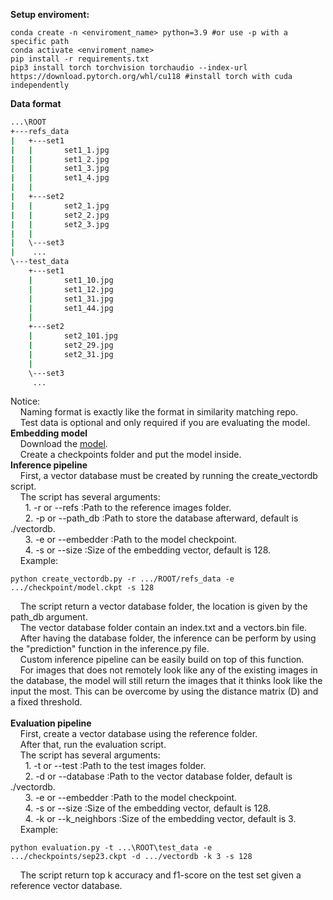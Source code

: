 **Setup enviroment:**
```
conda create -n <enviroment_name> python=3.9 #or use -p with a specific path
conda activate <enviroment_name> 
pip install -r requirements.txt
pip3 install torch torchvision torchaudio --index-url https://download.pytorch.org/whl/cu118 #install torch with cuda independently 
```
**Data format** <br>
```bash
...\ROOT
+---refs_data
|   +---set1
|   |       set1_1.jpg
|   |       set1_2.jpg
|   |       set1_3.jpg
|   |       set1_4.jpg
|   |
|   +---set2
|   |       set2_1.jpg
|   |       set2_2.jpg
|   |       set2_3.jpg
|   |
|   \---set3
|    ...
\---test_data
    +---set1
    |       set1_10.jpg
    |       set1_12.jpg
    |       set1_31.jpg
    |       set1_44.jpg
    |
    +---set2
    |       set2_101.jpg
    |       set2_29.jpg
    |       set2_31.jpg
    |
    \---set3
     ...
```
Notice: <br>
&nbsp;&nbsp;&nbsp;&nbsp;Naming format is exactly like the format in similarity matching repo. <br>
&nbsp;&nbsp;&nbsp;&nbsp;Test data is optional and only required if you are evaluating the model. <br>
**Embedding model** <br>
&nbsp;&nbsp;&nbsp;&nbsp;Download the [model](https://drive.google.com/file/d/1Wxi7Mgm5jcakCYWlS0F9MtGkkS3okhTN/view?usp=drive_link). <br>
&nbsp;&nbsp;&nbsp;&nbsp;Create a checkpoints folder and put the model inside. <br>
**Inference pipeline** <br> 
&nbsp;&nbsp;&nbsp;&nbsp;First, a vector database must be created by running the create_vectordb script. <br>
&nbsp;&nbsp;&nbsp;&nbsp;The script has several arguments: <br>
&nbsp;&nbsp;&nbsp;&nbsp;&nbsp;&nbsp;1. -r or --refs :Path to the reference images folder. <br>
&nbsp;&nbsp;&nbsp;&nbsp;&nbsp;&nbsp;2. -p or --path_db :Path to store the database afterward, default is ./vectordb. <br>
&nbsp;&nbsp;&nbsp;&nbsp;&nbsp;&nbsp;3. -e or --embedder :Path to the model checkpoint. <br>
&nbsp;&nbsp;&nbsp;&nbsp;&nbsp;&nbsp;4. -s or --size :Size of the embedding vector, default is 128. <br>
&nbsp;&nbsp;&nbsp;&nbsp;Example: <br>
```
python create_vectordb.py -r .../ROOT/refs_data -e .../checkpoint/model.ckpt -s 128
```
&nbsp;&nbsp;&nbsp;&nbsp;The script return a vector database folder, the location is given by the path_db argument. <br>
&nbsp;&nbsp;&nbsp;&nbsp;The vector database folder contain an index.txt and a vectors.bin file. <br>
&nbsp;&nbsp;&nbsp;&nbsp;After having the database folder, the inference can be perform by using the "prediction" function in the inference.py file. <br> 
&nbsp;&nbsp;&nbsp;&nbsp;Custom inference pipeline can be easily build on top of this function. <br> 
&nbsp;&nbsp;&nbsp;&nbsp;For images that does not remotely look like any of the existing images in the database, the model will still return the images that it thinks look like the input the most. This can be overcome by using the distance matrix (D) and a fixed threshold. <br>   
**Evaluation pipeline** <br> 
&nbsp;&nbsp;&nbsp;&nbsp;First, create a vector database using the reference folder. <br>
&nbsp;&nbsp;&nbsp;&nbsp;After that, run the evaluation script. <br>
&nbsp;&nbsp;&nbsp;&nbsp;The script has several arguments: <br>
&nbsp;&nbsp;&nbsp;&nbsp;&nbsp;&nbsp;1. -t or --test :Path to the test images folder. <br>
&nbsp;&nbsp;&nbsp;&nbsp;&nbsp;&nbsp;2. -d or --database :Path to the vector database folder, default is ./vectordb. <br>
&nbsp;&nbsp;&nbsp;&nbsp;&nbsp;&nbsp;3. -e or --embedder :Path to the model checkpoint. <br>
&nbsp;&nbsp;&nbsp;&nbsp;&nbsp;&nbsp;4. -s or --size :Size of the embedding vector, default is 128. <br>
&nbsp;&nbsp;&nbsp;&nbsp;&nbsp;&nbsp;4. -k or --k_neighbors :Size of the embedding vector, default is 3. <br>
&nbsp;&nbsp;&nbsp;&nbsp;Example: <br>
```
python evaluation.py -t ...\ROOT\test_data -e .../checkpoints/sep23.ckpt -d .../vectordb -k 3 -s 128
```
&nbsp;&nbsp;&nbsp;&nbsp;The script return top k accuracy and f1-score on the test set given a reference vector database. <br>
